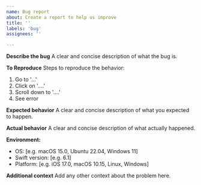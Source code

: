 ```yaml
---
name: Bug report
about: Create a report to help us improve
title: ''
labels: 'bug'
assignees: ''

---
```


**Describe the bug**
A clear and concise description of what the bug is.

**To Reproduce**
Steps to reproduce the behavior:
1. Go to '...'
2. Click on '....'
3. Scroll down to '....'
4. See error

**Expected behavior**
A clear and concise description of what you expected to happen.

**Actual behavior**
A clear and concise description of what actually happened.

**Environment:**
 - OS: [e.g. macOS 15.0, Ubuntu 22.04, Windows 11]
 - Swift version: [e.g. 6.1]
 - Platform: [e.g. iOS 17.0, macOS 10.15, Linux, Windows]

**Additional context**
Add any other context about the problem here. 